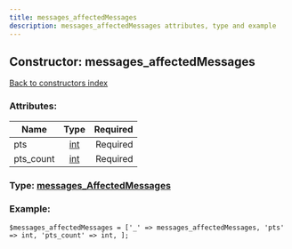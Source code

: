 ```yaml
---
title: messages_affectedMessages
description: messages_affectedMessages attributes, type and example
---
```

## Constructor: messages\_affectedMessages  
[Back to constructors index](index.md)



### Attributes:

| Name     |    Type       | Required |
|----------|:-------------:|---------:|
|pts|[int](../types/int.md) | Required|
|pts\_count|[int](../types/int.md) | Required|



### Type: [messages\_AffectedMessages](../types/messages_AffectedMessages.md)


### Example:

```
$messages_affectedMessages = ['_' => messages_affectedMessages, 'pts' => int, 'pts_count' => int, ];
```